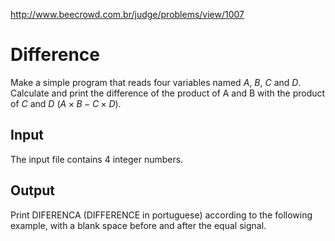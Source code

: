 http://www.beecrowd.com.br/judge/problems/view/1007

# Difference

Make a simple program that reads four variables named $A$, $B$, $C$ and $D$.
Calculate and print the difference of the product of A and B with the product
of $C$ and $D$ $(A \times B - C \times D)$.

## Input

The input file contains 4 integer numbers.

## Output

Print DIFERENCA (DIFFERENCE in portuguese) according to the following example,
with a blank space before and after the equal signal.
